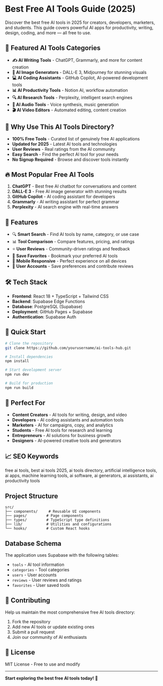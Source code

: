 # Best Free AI Tools Guide (2025)

Discover the best free AI tools in 2025 for creators, developers, marketers, and students. This guide covers powerful AI apps for productivity, writing, design, coding, and more — all free to use.

## 🚀 Featured AI Tools Categories

- **✍️ AI Writing Tools** - ChatGPT, Grammarly, and more for content creation
- **🎨 AI Image Generators** - DALL-E 3, Midjourney for stunning visuals
- **💻 AI Coding Assistants** - GitHub Copilot, AI-powered development tools
- **📊 AI Productivity Tools** - Notion AI, workflow automation
- **🔍 AI Research Tools** - Perplexity, intelligent search engines
- **🎵 AI Audio Tools** - Voice synthesis, music generation
- **🎬 AI Video Editors** - Automated editing, content creation

## 🌟 Why Use This AI Tools Directory?

- **100% Free Tools** - Curated list of genuinely free AI applications
- **Updated for 2025** - Latest AI tools and technologies
- **User Reviews** - Real ratings from the AI community
- **Easy Search** - Find the perfect AI tool for your needs
- **No Signup Required** - Browse and discover tools instantly

## 🔥 Most Popular Free AI Tools

1. **ChatGPT** - Best free AI chatbot for conversations and content
2. **DALL-E 3** - Free AI image generator with stunning results
3. **GitHub Copilot** - AI coding assistant for developers
4. **Grammarly** - AI writing assistant for perfect grammar
5. **Perplexity** - AI search engine with real-time answers

## 📱 Features

- 🔍 **Smart Search** - Find AI tools by name, category, or use case
- 📊 **Tool Comparison** - Compare features, pricing, and ratings
- ⭐ **User Reviews** - Community-driven ratings and feedback
- 💾 **Save Favorites** - Bookmark your preferred AI tools
- 📱 **Mobile Responsive** - Perfect experience on all devices
- 🔐 **User Accounts** - Save preferences and contribute reviews

## 🛠️ Tech Stack

- **Frontend**: React 18 + TypeScript + Tailwind CSS
- **Backend**: Supabase Edge Functions
- **Database**: PostgreSQL (Supabase)
- **Deployment**: GitHub Pages + Supabase
- **Authentication**: Supabase Auth

## 🚀 Quick Start

```bash
# Clone the repository
git clone https://github.com/yourusername/ai-tools-hub.git

# Install dependencies
npm install

# Start development server
npm run dev

# Build for production
npm run build
```

## 🎯 Perfect For

- **Content Creators** - AI tools for writing, design, and video
- **Developers** - AI coding assistants and automation tools
- **Marketers** - AI for campaigns, copy, and analytics
- **Students** - Free AI tools for research and learning
- **Entrepreneurs** - AI solutions for business growth
- **Designers** - AI-powered creative tools and generators

## 📈 SEO Keywords

free ai tools, best ai tools 2025, ai tools directory, artificial intelligence tools, ai apps, machine learning tools, ai software, ai generators, ai assistants, ai productivity tools

## Project Structure

```
src/
├── components/     # Reusable UI components
├── pages/         # Page components
├── types/         # TypeScript type definitions
├── lib/           # Utilities and configurations
└── hooks/         # Custom React hooks
```

## Database Schema

The application uses Supabase with the following tables:
- `tools` - AI tool information
- `categories` - Tool categories
- `users` - User accounts
- `reviews` - User reviews and ratings
- `favorites` - User saved tools

## 🤝 Contributing

Help us maintain the most comprehensive free AI tools directory:

1. Fork the repository
2. Add new AI tools or update existing ones
3. Submit a pull request
4. Join our community of AI enthusiasts

## 📄 License

MIT License - Free to use and modify

---

**Start exploring the best free AI tools today!** 🚀
